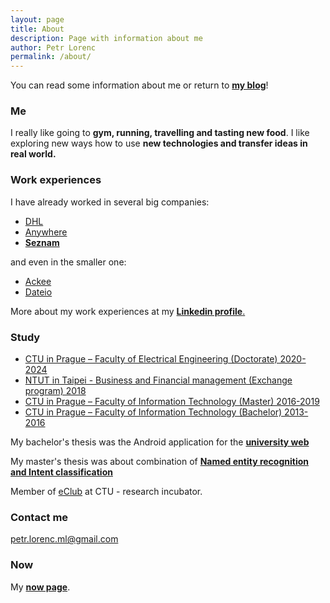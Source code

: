 ```yaml
---
layout: page
title: About
description: Page with information about me
author: Petr Lorenc
permalink: /about/
---
```


You can read some information about me or return to **<a href="/blog">my blog</a>**!

### Me

I really like going to **gym, running, travelling and tasting new food**. I like exploring new ways how to use **new technologies and transfer ideas in real world.** 

### Work experiences

I have already worked in several big companies:

* [DHL](http://www.dhl.cz/en.html)
* [Anywhere](https://www.anywhere.cz/)
* [**Seznam**](https://onas.seznam.cz/en/)

and even in the smaller one:

* [Ackee](https://www.ackee.cz/en)
* [Dateio](https://www.bloomberg.com/research/stocks/private/snapshot.asp?privcapId=309596204)

More about my work experiences at my <a href="https://www.linkedin.com/in/petr-lorenc-34191ba7/">**Linkedin profile**.</a>

### Study

* [CTU in Prague – Faculty of Electrical Engineering (Doctorate) 2020-2024](http://fel.cvut.cz/)
* [NTUT in Taipei - Business and Financial management (Exchange program) 2018](https://www-en.ntut.edu.tw/bin/home.php)
* [CTU in Prague – Faculty of Information Technology (Master) 2016-2019](http://fit.cvut.cz/)
* [CTU in Prague – Faculty of Information Technology (Bachelor) 2013-2016](http://fit.cvut.cz/)



My bachelor's thesis was the Android application for the [**university web**](https://ssp.fit.cvut.cz/)

My master's thesis was about combination of <a href="/Masters">**Named entity recognition and Intent classification**</a>

Member of <a href="https://eclubprague.com/">eClub</a> at CTU - research incubator.

### Contact me

[petr.lorenc.ml@gmail.com](mailto:petr.lorenc.ml@gmail.com)

### Now

My <a href="/now">**now page**</a>.